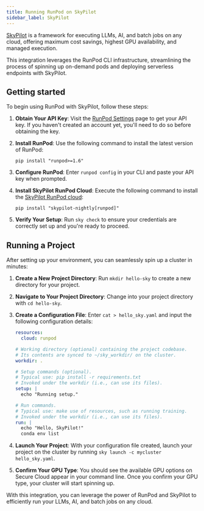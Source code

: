 ```yaml
---
title: Running RunPod on SkyPilot
sidebar_label: SkyPilot
---
```


[SkyPilot](https://skypilot.readthedocs.io/en/latest/) is a framework for executing LLMs, AI, and batch jobs on any cloud, offering maximum cost savings, highest GPU availability, and managed execution.

This integration leverages the RunPod CLI infrastructure, streamlining the process of spinning up on-demand pods and deploying serverless endpoints with SkyPilot.

## Getting started

To begin using RunPod with SkyPilot, follow these steps:

1. **Obtain Your API Key**: Visit the [RunPod Settings](https://www.runpod.io/console/user/settings) page to get your API key. If you haven't created an account yet, you'll need to do so before obtaining the key.

2. **Install RunPod**: Use the following command to install the latest version of RunPod:
   ```
   pip install "runpod>=1.6"
   ```

3. **Configure RunPod**: Enter `runpod config` in your CLI and paste your API key when prompted.

4. **Install SkyPilot RunPod Cloud**: Execute the following command to install the [SkyPilot RunPod cloud](https://skypilot.readthedocs.io/en/latest/getting-started/installation.html#runpod):
   ```
   pip install "skypilot-nightly[runpod]"
   ```

5. **Verify Your Setup**: Run `sky check` to ensure your credentials are correctly set up and you're ready to proceed.

## Running a Project

After setting up your environment, you can seamlessly spin up a cluster in minutes:

1. **Create a New Project Directory**: Run `mkdir hello-sky` to create a new directory for your project.

2. **Navigate to Your Project Directory**: Change into your project directory with `cd hello-sky`.

3. **Create a Configuration File**: Enter `cat > hello_sky.yaml` and input the following configuration details:

   ```yml
   resources:
     cloud: runpod

   # Working directory (optional) containing the project codebase.
   # Its contents are synced to ~/sky_workdir/ on the cluster.
   workdir: .

   # Setup commands (optional).
   # Typical use: pip install -r requirements.txt
   # Invoked under the workdir (i.e., can use its files).
   setup: |
     echo "Running setup."

   # Run commands.
   # Typical use: make use of resources, such as running training.
   # Invoked under the workdir (i.e., can use its files).
   run: |
     echo "Hello, SkyPilot!"
     conda env list
   ```

4. **Launch Your Project**: With your configuration file created, launch your project on the cluster by running `sky launch -c mycluster hello_sky.yaml`.

5. **Confirm Your GPU Type**: You should see the available GPU options on Secure Cloud appear in your command line. Once you confirm your GPU type, your cluster will start spinning up.

With this integration, you can leverage the power of RunPod and SkyPilot to efficiently run your LLMs, AI, and batch jobs on any cloud.
